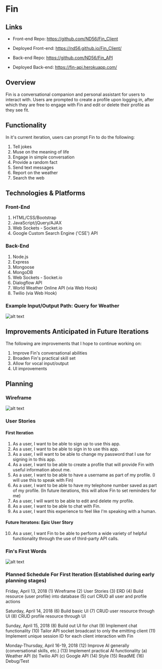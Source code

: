# Fin

## Links

-   Front-end Repo: https://github.com/ND56/Fin_Client
-   Deployed Front-end: https://nd56.github.io/Fin_Client/

-   Back-end Repo: https://github.com/ND56/Fin_API
-   Deployed Back-end: https://fin-api.herokuapp.com/

## Overview

Fin is a conversational companion and personal assistant for users to interact with. Users are prompted to create a profile upon logging in, after which they are free to engage with Fin and edit or delete their profile as they see fit.

## Functionality

In it's current iteration, users can prompt Fin to do the following:

1. Tell jokes
2. Muse on the meaning of life
3. Engage in simple conversation
4. Provide a random fact
5. Send text messages
6. Report on the weather
7. Search the web

## Technologies & Platforms

### Front-End

1. HTML/CSS/Bootstrap
2. JavaScript/jQuery/AJAX
3. Web Sockets - Socket.io
4. Google Custom Search Engine ('CSE') API

### Back-End

1. Node.js
2. Express
3. Mongoose
4. MongoDB
5. Web Sockets - Socket.io
6. Dialogflow API
7. World Weather Online API (via Web Hook)
8. Twilio (via Web Hook)

### Example Input/Output Path: Query for Weather

![alt text](https://imgur.com/4l2cVDO.jpg)

## Improvements Anticipated in Future Iterations

The following are improvements that I hope to continue working on:

1. Improve Fin's conversational abilities
2. Broaden Fin's practical skill set
3. Allow for vocal input/output
4. UI improvements

## Planning

### Wireframe

![alt text](https://imgur.com/6qgSl3g.jpg)

### User Stories

#### First Iteration

1. As a user, I want to be able to sign up to use this app.
2. As a user, I want to be able to sign in to use this app.
3. As a user, I will want to be able to change my password that I use for signing in to this app.
4. As a user, I want to be able to create a profile that will provide Fin with useful information about me.
5. As a user, I want to be able to have a username as part of my profile. (I will use this to speak with Fin)
6. As a user, I want to be able to have my telephone number saved as part of my profile. (In future iterations, this will allow Fin to set reminders for me)
7. As a user, I will want to be able to edit and delete my profile.
8. As a user, I want to be able to chat with Fin.
9. As a user, I want this experience to feel like I'm speaking with a human.

#### Future Iteratons: Epic User Story

10. As a user, I want Fin to be able to perform a wide variety of helpful functionality through the use of third-party API calls.

### Fin's First Words

![alt text](https://imgur.com/w8B4TaY.jpg)

### Planned Schedule For First Iteration (Established during early planning stages)

Friday, April 13, 2018
	(1) Wireframe
	(2) User Stories
	(3) ERD
	(4) Build resource (user profile) into database
	(5) curl CRUD all user and profile actions

Saturday, April 14, 2018
	(6) Build basic UI
  (7) CRUD user resource through UI
  (8) CRUD profile resource through UI

Sunday, April 15, 2018
	(8) Build out UI for chat
	(9) Implement chat functionality
	(10) Tailor API socket broadcast to only the emitting client
	(11) Implement unique session ID for each client interaction with Fin

Monday-Thursday, April 16-19, 2018
	(12) Improve AI generally (conversational skills, etc.)
  (13) Implement practical AI functionality
    (a) Weather API
    (b) Twilio API
    (c) Google API
  (14) Style
  (15) ReadME
  (16) Debug/Test

